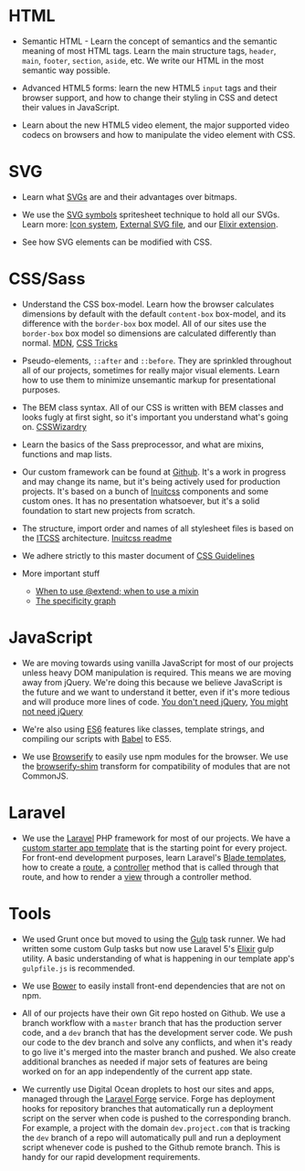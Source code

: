 # HTML

* Semantic HTML - Learn the concept of semantics and the semantic meaning of most HTML tags. Learn the main structure tags, `header`, `main`, `footer`, `section`, `aside`, etc. We write our HTML in the most semantic way possible.

* Advanced HTML5 forms: learn the new HTML5 `input` tags and their browser support, and how to change their styling in CSS and detect their values in JavaScript.

* Learn about the new HTML5 video element, the major supported video codecs on browsers and how to manipulate the video element with CSS.


# SVG

* Learn what [SVGs](https://developer.mozilla.org/en-US/docs/Web/SVG/Tutorial/Introduction) are and their advantages over bitmaps.

* We use the [SVG symbols](https://css-tricks.com/svg-symbol-good-choice-icons/) spritesheet technique to hold all our SVGs. Learn more: [Icon system](https://css-tricks.com/svg-sprites-use-better-icon-fonts/), [External SVG file](https://css-tricks.com/svg-use-external-source/), and our [Elixir extension](https://github.com/waldemarfm/laravel-elixir-svg-symbols).

* See how SVG elements can be modified with CSS.


# CSS/Sass

* Understand the CSS box-model. Learn how the browser calculates dimensions by default with the default `content-box` box-model, and its difference with the `border-box` box model. All of our sites use the `border-box` box model so dimensions are calculated differently than normal. [MDN](https://developer.mozilla.org/en-US/docs/Web/CSS/box_model), [CSS Tricks](https://css-tricks.com/the-css-box-model/)

* Pseudo-elements, `::after` and `::before`. They are sprinkled throughout all of our projects, sometimes for really major visual elements.  Learn how to use them to minimize unsemantic markup for presentational purposes.

* The BEM class syntax. All of our CSS is written with BEM classes and looks fugly at first sight, so it's important you understand what's going on. [CSSWizardry](http://csswizardry.com/2013/01/mindbemding-getting-your-head-round-bem-syntax/)

* Learn the basics of the Sass preprocessor, and what are mixins, functions and map lists.

* Our custom framework can be found at [Github](https://github.com/Nobox/beanie). It's a work in progress and may change its name, but it's being actively used for production projects. It's based on a bunch of [Inuitcss](https://github.com/inuitcss) components and some custom ones. It has no presentation whatsoever, but it's a solid foundation to start new projects from scratch.

* The structure, import order and names of all stylesheet files is based on the [ITCSS](http://csswizardry.net/talks/2014/11/itcss-dafed.pdf) architecture. [Inuitcss readme](https://github.com/inuitcss/getting-started#import-order)

* We adhere strictly to this master document of [CSS Guidelines](http://cssguidelin.es/)

* More important stuff
    * [When to use @extend; when to use a mixin](http://csswizardry.com/2014/11/when-to-use-extend-when-to-use-a-mixin/)
    * [The specificity graph](http://csswizardry.com/2014/10/the-specificity-graph/)
    

# JavaScript

* We are moving towards using vanilla JavaScript for most of our projects unless heavy DOM manipulation is required. This means we are moving away from jQuery. We're doing this because we believe JavaScript is the future and we want to understand it better, even if it's more tedious and will produce more lines of code. [You don't need jQuery](http://blog.garstasio.com/you-dont-need-jquery/), [You might not need jQuery](http://youmightnotneedjquery.com/)

* We're also using [ES6](https://babeljs.io/docs/learn-es6/) features like classes, template strings, and compiling our scripts with [Babel](https://babeljs.io/) to ES5.

* We use [Browserify](http://browserify.org/) to easily use npm modules for the browser. We use the [browserify-shim]() transform for compatibility of modules that are not CommonJS.


# Laravel

* We use the [Laravel](http://laravel.com/) PHP framework for most of our projects. We have a [custom starter app template](https://github.com/Nobox/laravel) that is the starting point for every project. For front-end development purposes, learn Laravel's [Blade templates](http://laravel.com/docs/5.0/templates), how to create a [route](http://laravel.com/docs/5.0/routing), a [controller](http://laravel.com/docs/5.0/controllers) method that is called through that route, and how to render a [view](http://laravel.com/docs/5.0/views#basic-usage) through a controller method.


# Tools

* We used Grunt once but moved to using the [Gulp]() task runner. We had written some custom Gulp tasks but now use Laravel 5's [Elixir](http://laravel.com/docs/5.0/elixir) gulp utility. A basic understanding of what is happening in our template app's `gulpfile.js` is recommended.

* We use [Bower](http://bower.io/) to easily install front-end dependencies that are not on npm.

* All of our projects have their own Git repo hosted on Github. We use a branch workflow with a `master` branch that has the production server code, and a `dev` branch that has the development server code. We push our code to the dev branch and solve any conflicts, and when it's ready to go live it's merged into the master branch and pushed. We also create additional branches as needed if major sets of features are being worked on for an app independently of the current app state.

* We currently use Digital Ocean droplets to host our sites and apps, managed through the [Laravel Forge](https://forge.laravel.com/) service. Forge has deployment hooks for repository branches that automatically run a deployment script on the server when code is pushed to the corresponding branch. For example, a project with the domain `dev.project.com` that is tracking the `dev` branch of a repo will automatically pull and run a deployment script whenever code is pushed to the Github remote branch. This is handy for our rapid development requirements.

